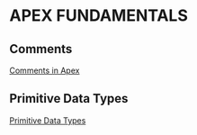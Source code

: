 # APEX FUNDAMENTALS

## Comments
[Comments in Apex](https://developer.salesforce.com/docs/atlas.en-us.apexcode.meta/apexcode/langCon_apex_expressions_comments.htm)

## Primitive Data Types
[Primitive Data Types](https://developer.salesforce.com/docs/atlas.en-us.apexcode.meta/apexcode/langCon_apex_primitives.htm)